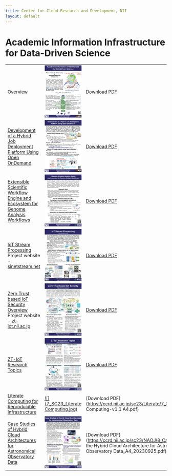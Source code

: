 ```yaml
---
title: Center for Cloud Research and Development, NII
layout: default
---
```

# Academic Information Infrastructure for Data-Driven Science

|   |   |   |
|---|---|---|
[Overview](https://ccrd.nii.ac.jp/sc24/1_Overview/1_Overview.htm)|[![](1_SC24_Overview_r1.jpg)](https://ccrd.nii.ac.jp/sc24/1_Overview/1_Overview.htm)|[Download PDF](https://ccrd.nii.ac.jp/sc24/1_Overview/1_Overview_A4.pdf)|
[Development of a Hybrid Job Deployment Platform Using Open OnDemand](https://ccrd.nii.ac.jp/sc24/2_VCP/2_VCP.htm)|[![](2_SC24_VCP-r7.jpg)](https://ccrd.nii.ac.jp/sc24/2_VCP/2_VCP.htm)|[Download PDF](https://ccrd.nii.ac.jp/sc24/2_VCP/2_VCP_A4.pdf)|
[Extensible Scientific Workflow Engine and Ecosystem for Genome Analysis Workflows](https://ccrd.nii.ac.jp/sc23/EP3/3_ep3.htm)|[![](3_SC23_ep3-a4.jpg)](https://ccrd.nii.ac.jp/sc23/EP3/3_ep3.htm)|[Download PDF](https://ccrd.nii.ac.jp/sc23/EP3/3_SC23_ep3-a4.pdf)|
[IoT Stream Processing](https://ccrd.nii.ac.jp/sc23/SINETStream/4_SINETStream.htm)<br>Project website - [sinetstream.net](https://www.sinetstream.net/index.en.html)|[![](4_SC23_SINETStream-A4.jpg)](https://ccrd.nii.ac.jp/sc23/SINETStream/4_SINETStream.htm)|[Download PDF](https://ccrd.nii.ac.jp/sc23/SINETStream/4_SC23_SINETStream-A4.pdf)|
[Zero Trust based IoT Security Overview](https://ccrd.nii.ac.jp/sc23/ZTIoT1/5_ZTIoT1.htm)<br>Project website - [zt-iot.nii.ac.jp](https://zt-iot.nii.ac.jp/)|[![](5_SC23_panel_zt-iot_overview.jpg)](https://ccrd.nii.ac.jp/sc23/ZTIoT1/5_ZTIoT1.htm)|[Download PDF](https://ccrd.nii.ac.jp/sc23/ZTIoT1/5_SC23_panel_zt-iot_overview_0929.pdf)|
[ZT-IoT Research Topics](https://ccrd.nii.ac.jp/sc23/ZTIoT2/6_ZTIoT2.htm)|[![](6_SC23_panel_zt-iot_topics.jpg)](https://ccrd.nii.ac.jp/sc23/ZTIoT2/6_ZTIoT2.htm)|[Download PDF](https://ccrd.nii.ac.jp/sc23/ZTIoT2/6_SC23_panel_zt-iot_topics_0906.pdf)|
[Literate Computing for Reproducible Infrastructure](https://ccrd.nii.ac.jp/sc23/Literate/7_Literate.htm)|[![](7_SC23_Literate Computing.jpg)](https://ccrd.nii.ac.jp/sc23/Literate/7_Literate.htm)|[Download PDF](https://ccrd.nii.ac.jp/sc23/Literate/7_SC23_Literate Computing-v1.1 A4.pdf)|
[Case Studies of Hybrid Cloud Architectures for Astronomical Observatory Data](https://ccrd.nii.ac.jp/sc23/NAOJ/8_PoC.htm)|[![](8_PoC.jpg)](https://ccrd.nii.ac.jp/sc23/NAOJ/8_PoC.htm)|[Download PDF](https://ccrd.nii.ac.jp/sc23/NAOJ/8_Case Studies of the Hybrid Cloud Architecture for Astronomical Observatory Data_A4_20230925.pdf)|
